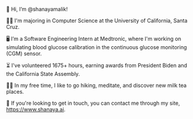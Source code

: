 👋 Hi, I’m @shanayamalik!

👩‍🎓 I'm majoring in Computer Science at the University of California, Santa Cruz. 

🖥️ I’m a Software Engineering Intern at Medtronic, where I'm working on simulating blood glucose calibration in the continuous glucose monitoring (CGM) sensor. 

⏳ I've volunteered 1675+ hours, earning awards from President Biden and the California State Assembly. 

🧘‍♀️ In my free time, I like to go hiking, meditate, and discover new milk tea places. 

📧 If you're looking to get in touch, you can contact me through my site, https://www.shanaya.ai.
